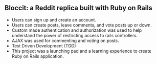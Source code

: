 ## Bloccit: a Reddit replica built with Ruby on Rails

- Users can sign up and create an account. 
- Users can create posts, leave comments, and vote posts up or down. 
- Custom made authentication and authorization was used to help understand the power of restricting access to rails controllers. 
- AJAX was used for commenting and voting on posts. 
- Test Driven Development (TDD) 
- This project was a launching pad and a learning experience to create Ruby on Rails application.

